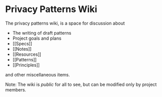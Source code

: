 # Privacy Patterns Wiki

The privacy patterns wiki, is a space for discussion about 

 * The writing of draft patterns
 * Project goals and plans
 * [[Specs]]
 * [[Notes]]
 * [[Resources]]
 * [[Patterns]]
 * [[Principles]]

and other miscellaneous items. 

Note: The wiki is *public* for all to see, but can be modified only by project members. 
